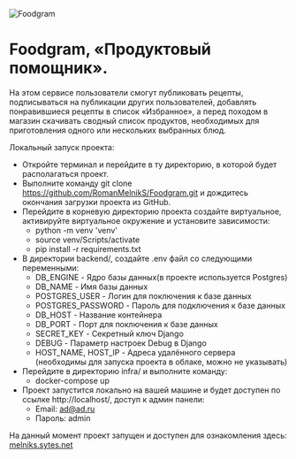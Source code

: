 ![Foodgram](https://github.com/RomanMelnikS/Foodgram/actions/workflows/main.yml/badge.svg)

# Foodgram, «Продуктовый помощник».

На этом сервисе пользователи смогут публиковать рецепты, подписываться на публикации других пользователей,
добавлять понравившиеся рецепты в список «Избранное», а перед походом в магазин скачивать сводный список продуктов,
необходимых для приготовления одного или нескольких выбранных блюд.

Локальный запуск проекта:
- Откройте терминал и перейдите в ту директорию, в которой будет располагаться проект.
- Выполните команду git clone https://github.com/RomanMelnikS/Foodgram.git и дождитесь окончания загрузки проекта из
GitHub.
- Перейдите в корневую директорию проекта создайте виртуальное, активируйте виртуальное окружение и установите зависимости:
    - python -m venv 'venv'
    - source venv/Scripts/activate
    - pip install -r requirements.txt
- В директории backend/, создайте .env файл со следующими переменными:
    - DB_ENGINE - Ядро базы данных(в проекте используется Postgres)
    - DB_NAME - Имя базы данных
    - POSTGRES_USER - Логин для поключения к базе данных
    - POSTGRES_PASSWORD - Пароль для подключения к базе данных
    - DB_HOST - Название контейнера
    - DB_PORT - Порт для поключения к базе данных
    - SECRET_KEY - Секретный ключ Django
    - DEBUG - Параметр настроек Debug в Django
    - HOST_NAME, HOST_IP - Адреса удалённого сервера (необходимы для запуска проекта в облаке, можно не указывать)
- Перейдите в директорию infra/ и выполните команду:
    - docker-compose up
- Проект запустится локально на вашей машине и будет доступен по ссылке http://localhost/, доступ к админ панели:
    - Email: ad@ad.ru
    - Пароль: admin

На данный момент проект запущен и доступен для ознакомления здесь: [melniks.sytes.net](http://melniks.sytes.net/)
